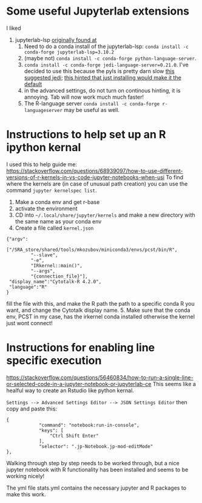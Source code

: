 # Some useful Jupyterlab extensions
I liked 
1. jupyterlab-lsp [originally found at](https://stackoverflow.com/questions/58445239/jupyterlab-autocomplete-without-tab)
    1. Need to do a conda install of the jupyterlab-lsp: ```conda install -c conda-forge jupyterlab-lsp=3.10.2```
    1. (maybe not) ```conda install -c conda-forge python-language-server```. 
    1. ```conda install -c conda-forge jedi-language-server=0.21.0```. I've decided to use this because the pyls is pretty darn slow [this suggested jedi](https://stackoverflow.com/questions/65716529/slow-kite-autocomplete-in-jupyterlab); [this hinted that just installing would make it the default](https://github.com/pappasam/jedi-language-server/issues/55)
    1. in the advanced settings, do not turn on continous hinting, it is annoying. Tab will now work much much faster!
    1. The R-language server ```conda install -c conda-forge r-languageserver``` may be useful as well.


# Instructions to help set up an R ipython kernal
I used this to help guide me: https://stackoverflow.com/questions/68939097/how-to-use-different-versions-of-r-kernels-in-vs-code-jupyter-notebooks-when-usi
To find where the kernels are (in case of unusual path creation)
you can use the command ```jupyter kernelspec list```.


1. Make a conda env and get r-base
2. activate the environment
3. CD into `~/.local/share/jupyter/kernels` and make a new directory with the same name as your conda env
4. Create a file called `kernel.json` 
```
{"argv": 
        ["/SRA_store/shared/tools/mkozubov/miniconda3/envs/pcst/bin/R",
         "--slave",
         "-e",
         "IRkernel::main()",
         "--args",
         "{connection_file}"],
 "display_name":"Cytotalk-R 4.2.0",
 "language":"R"
}
``` 

fill the file with this, and make the R path the path to a specific conda R you want, and change the Cytotalk display name. 
5. Make sure that the conda env, PCST in my case, has the irkernel conda installed otherwise the kernel just wont connect!

# Instructions for enabling line specific execution
https://stackoverflow.com/questions/56460834/how-to-run-a-single-line-or-selected-code-in-a-jupyter-notebook-or-jupyterlab-ce
This seems like a healful way to create an Rstudio like python kernal.

```Settings --> Advanced Settings Editor --> JSON Settings Editor```
then copy and paste this:
```
{
            "command": "notebook:run-in-console",
            "keys": [
                "Ctrl Shift Enter"
            ],
            "selector": ".jp-Notebook.jp-mod-editMode"
},
```

Walking through step by step needs to be worked through,
but a nice jupyter notebook with R functionality has been installed
and seems to be working nicely!

The yml file stats.yml contains the necessary jupyter and R packages to make this work.
